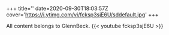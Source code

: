 +++
title=''
date=2020-09-30T18:03:57Z
cover='https://i.ytimg.com/vi/fcksp3sjE6U/sddefault.jpg'
+++

All content belongs to GlennBeck.
{{< youtube fcksp3sjE6U >}}
